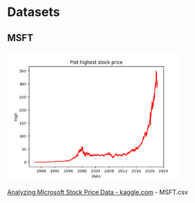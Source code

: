 # Datasets
## MSFT
<img src="resources/Plot_MSFT_High_Basic.png" alt="drawing" width="400"/>

[Analyzing Microsoft Stock Price Data - kaggle.com](https://www.kaggle.com/code/ivanstabile/analyzing-microsoft-stock-price-data) - MSFT.csv